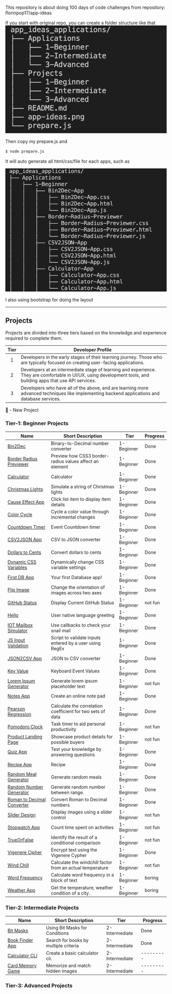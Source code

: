 This repository is about doing 100 days of code challenges from repository: florinpop17/app-ideas

If you start with original repo, you can create a folder structure like that
<img src="tree.png">

Then copy my prepare.js and

```sh
$ node prepare.js
```

It will auto generate all html/css/file for each apps, such as

<img src="bigtree.png">

I also using bootstrap for doing the layout 

----------------------------------------------------------------------------------
## Projects

Projects are divided into three tiers based on the knowledge and experience
required to complete them.

| Tier | Developer Profile                                                                                                                                                |
| :--: | ---------------------------------------------------------------------------------------------------------------------------------------------------------------- |
|  1   | Developers in the early stages of their learning journey. Those who are typically focused on creating user-facing applications.                                  |
|  2   | Developers at an intermediate stage of learning and experience. They are comfortable in UI/UX, using development tools, and building apps that use API services. |
|  3   | Developers who have all of the above, and are learning more advanced techniques like implementing backend applications and database services.                    |

🌟 - New Project

### Tier-1: Beginner Projects

| Name                                                                              | Short Description                                          | Tier       |Progress |
| --------------------------------------------------------------------------------- | ---------------------------------------------------------- | ---------- |---------|
| [Bin2Dec](./Projects/1-Beginner/Bin2Dec-App.md)                                   | Binary-to-Decimal number converter                         | 1-Beginner |Done     |
| [Border Radius Previewer](./Projects/1-Beginner/Border-Radius-Previewer.md)       | Preview how CSS3 border-radius values affect an element    | 1-Beginner |Done     |
| [Calculator](./Projects/1-Beginner/Calculator-App.md)                             | Calculator                                                 | 1-Beginner |Done     |
| [Christmas Lights](./Projects/1-Beginner/Christmas-Lights-App.md)                 | Simulate a string of Christmas lights                      | 1-Beginner |Done     | 
| [Cause Effect App](./Projects/1-Beginner/Cause-Effect-App.md)                     | Click list item to display item details                    | 1-Beginner |Done     |
| [Color Cycle](./Projects/1-Beginner/Color-Cycle-App.md)                           | Cycle a color value through incremental changes            | 1-Beginner |Done     |
| [Countdown Timer](./Projects/1-Beginner/Countdown-Timer-App.md)                   | Event Countdown timer                                      | 1-Beginner |Done     |
| [CSV2JSON App](./Projects/1-Beginner/CSV2JSON-App.md)                             | CSV to JSON converter                                      | 1-Beginner |Done     |
| [Dollars to Cents](./Projects/1-Beginner/Dollars-To-Cents-App.md)                 | Convert dollars to cents                                   | 1-Beginner |Done     |
| [Dynamic CSS Variables](./Projects/1-Beginner/Dynamic-CSSVar-app.md)              | Dynamically change CSS variable settings                   | 1-Beginner |Done     |
| [First DB App](./Projects/1-Beginner/First-DB-App.md)                             | Your first Database app!                                   | 1-Beginner |Done     |
| [Flip Image](./Projects/1-Beginner/Flip-Image-App.md)                             | Change the orientation of images across two axes           | 1-Beginner |Done     |
| [GitHub Status](./Projects/1-Beginner/GitHub-Status-App.md)                       | Display Current GitHub Status                              | 1-Beginner |not fun  |
| [Hello](./Projects/1-Beginner/Hello-App.md)                                       | User native language greeting                              | 1-Beginner |Done     |
| [IOT Mailbox Simulator](./Projects/1-Beginner/IOT-Mailbox-App.md)                 | Use callbacks to check your snail mail                     | 1-Beginner |Done     |
| [JS Input Validation](./Projects/1-Beginner/Javascript-Validation-With-Regex.md)  | Script to validate inputs entered by a user using RegEx    | 1-Beginner |Done     |
| [JSON2CSV App](./Projects/1-Beginner/JSON2CSV-App.md)                             | JSON to CSV converter                                      | 1-Beginner |Done     |
| [Key Value](./Projects/1-Beginner/Key-Value-App.md)                               | Keyboard Event Values                                      | 1-Beginner |Done     |
| [Lorem Ipsum Generator](./Projects/1-Beginner/Lorem-Ipsum-Generator.md)           | Generate lorem ipsum placeholder text                      | 1-Beginner |not fun  |
| [Notes App](./Projects/1-Beginner/Notes-App.md)                                   | Create an online note pad                                  | 1-Beginner |Done     |
| [Pearson Regression](./Projects/1-Beginner/Pearson-Regression-App.md)             | Calculate the correlation coefficient for two sets of data | 1-Beginner |Done     |
| [Pomodoro Clock](./Projects/1-Beginner/Pomodoro-Clock.md)                         | Task timer to aid personal productivity                    | 1-Beginner |not fun  |
| [Product Landing Page](./Projects/1-Beginner/Product-Landing-Page.md)             | Showcase product details for possible buyers               | 1-Beginner |not fun  |
| [Quiz App](./Projects/1-Beginner/Quiz-App.md)                                     | Test your knowledge by answering questions                 | 1-Beginner |Done     |
| [Recipe App](./Projects/1-Beginner/Recipe-App.md)                                 | Recipe                                                     | 1-Beginner |Done     |
| [Random Meal Generator](./Projects/1-Beginner/Random-Meal-Generator.md)           | Generate random meals                                      | 1-Beginner |Done     |
| [Random Number Generator](./Projects/1-Beginner/Random-Number-Generator.md)       | Generate random number between range.                      | 1-Beginner |Done     |
| [Roman to Decimal Converter](./Projects/1-Beginner/Roman-to-Decimal-Converter.md) | Convert Roman to Decimal numbers                           | 1-Beginner |Done     |
| [Slider Design](./Projects/1-Beginner/Slider-Design.md)                           | Display images using a slider control                      | 1-Beginner |not fun  |
| [Stopwatch App](./Projects/1-Beginner/Stopwatch-App.md)                           | Count time spent on activities                             | 1-Beginner |not fun  |
| [TrueOrFalse](./Projects/1-Beginner/True-or-False-App.md)                         | Identify the result of a conditional comparison            | 1-Beginner |not fun  |
| [Vigenere Cipher](./Projects/1-Beginner/Vigenere-Cipher.md)                       | Encrypt text using the Vigenere Cypher                     | 1-Beginner |Done     |
| [Wind Chill](./Projects/1-Beginner/Windchill-App.md)                              | Calculate the windchill factor from an actual temperature  | 1-Beginner |not fun  |
| [Word Frequency](./Projects/1-Beginner/Word-Frequency-App.md)                     | Calculate word frequency in a block of text                | 1-Beginner |boring   |
| [Weather App](./Projects/1-Beginner/Weather-App.md)                               | Get the temperature, weather condition of a city.          | 1-Beginner |boring   |

### Tier-2: Intermediate Projects

| Name                                                                              | Short Description                                  | Tier           |Progress |
| --------------------------------------------------------------------------------- | -------------------------------------------------- | -------------- |---------|
| [Bit Masks](./Projects/2-Intermediate/Bit-Masks-App.md)                           | Using Bit Masks for Conditions                     | 2-Intermediate |Done     |
| [Book Finder App](./Projects/2-Intermediate/Book-Finder-App.md)                   | Search for books by multiple criteria              | 2-Intermediate |Done     |
| [Calculator CLI](./Projects/2-Intermediate/Calculator-CLI.md)                     | Create a basic calculator cli.                     | 2-Intermediate |---------|
| [Card Memory Game](./Projects/2-Intermediate/Card-Memory-Game.md)                 | Memorize and match hidden images                   | 2-Intermediate |---------|

<!--
| [Charity Finder App](./Projects/2-Intermediate/Charity-Finder-App.md)             | Find a Global Charity to donate to                 | 2-Intermediate |---------|
| [Chrome Theme Extension](./Projects/2-Intermediate/Chrome-Theme-Extension.md)     | Build your own chrome theme extention.             | 2-Intermediate |---------|
| [Currency Converter](./Projects/2-Intermediate/Currency-Converter.md)             | Convert one currency to another.                   | 2-Intermediate |---------|
| [Drawing App](./Projects/2-Intermediate/Drawing-App.md)                           | Create digital artwork on the web                  | 2-Intermediate |---------|
| [Emoji Translator App](./Projects/2-Intermediate/Emoji-Translator-App.md)         | Translate sentences into Emoji                     | 2-Intermediate |---------|
| [Flashcards App](./Projects/2-Intermediate/FlashCards-App.md)                     | Review and test your knowledge through Flash Cards | 2-Intermediate |---------|
| [Flip Art App](./Projects/2-Intermediate/Flip-Art-App.md)                         | Animate a set of images                            | 2-Intermediate |---------|
| [Game Suggestion App](./Projects/2-Intermediate/Game-Suggestion-App.md)           | Create polls to decide what games to play          | 2-Intermediate |---------|
| [GitHub Profiles](./Projects/2-Intermediate/GitHub-Profiles.md)                   | A GitHub user search App                           | 2-Intermediate |---------|
| [HighStriker Game](./Projects/2-Intermediate/HighStriker-Game.md)                 | Highstriker strongman carnival game                | 2-Intermediate |---------|
| [Image Scanner](./Projects/2-Intermediate/Image-Scaner.md)                        | Image Scanner App                                  | 2-Intermediate |---------|
| [Markdown Previewer](./Projects/2-Intermediate/Markdown-Previewer.md)             | Preview text formatted in GitHub flavored markdown | 2-Intermediate |---------|
| [Markdown Table Generator](./Projects/2-Intermediate/Markdown-Table-Generator.md) | Convert a table into Markdown-formatted text       | 2-Intermediate |---------|
| [Math Editor](./Projects/2-Intermediate/math-editor.md)                           | A math editor for students to use                  | 2-Intermediate |---------|
| [Meme Generator App](./Projects/2-Intermediate/Meme-Generator-App.md)             | Create custom memes                                | 2-Intermediate |---------|
| [Name Generation using RNNs](./Projects/2-Intermediate/Name-Generator.md)         | Generate names using names dataset                 | 2-Intermediate |---------|
| [Password Generator](./Projects/2-Intermediate/Password-Generator.md)             | Generate random passwords                          | 2-Intermediate |---------|
| [Podcast Directory](./Projects/2-Intermediate/Podcast-Directory-App.md)           | Directory of favorite podcasts                     | 2-Intermediate |---------|
| [QR Code Badge Generator](./Projects/2-Intermediate/QRCode-Badge-App.md)          | Encode badge info in a QRcode                      | 2-Intermediate |---------|
| [Regular Expression Helper](./Projects/2-Intermediate/RegExp-Helper-App.md)       | Test Regular Expressions                           | 2-Intermediate |---------|
| [Sales Reciepts App](./Projects/2-Intermediate/Sales-DB-App.md)                   | Record Sales Receipts in a DB                      | 2-Intermediate |---------|
| [Simple Online Store](./Projects/2-Intermediate/Simple-Online-Store.md)           | Simple Online Store                                | 2-Intermediate |---------|
| [Sports Bracket Generator](./Projects/2-Intermediate/Sports-Bracket-Generator.md) | Generate a sports bracket diagram                  | 2-Intermediate |---------|
| [String Art](./Projects/2-Intermediate/String-Art.md)                             | An animation of moving, colored strings            | 2-Intermediate |---------|
| [This or That Game](./Projects/2-Intermediate/This-or-That-Game.md)               | This or That Game                                  | 2-Intermediate |---------|
| [Timezone Slackbot](./Projects/2-Intermediate/Timezone-Slackbot.md)               | Display Team Timezones                             | 2-Intermediate |---------|
| [To-Do App](./Projects/2-Intermediate/To-Do-App.md)                               | Manage personal to-do tasks                        | 2-Intermediate |---------|
| [Typing Practice](./Projects/2-Intermediate/Typing-Practice-App.md)               | Typing Practice                                    | 2-Intermediate |---------|
| [Voting App](./Projects/2-Intermediate/Voting-App.md)                             | Voting App                                         | 2-Intermediate |---------| -->

### Tier-3: Advanced Projects
<!-- 
| Name                                                                          | Short Description                                                   | Tier       |Progress |
| ----------------------------------------------------------------------------- | ------------------------------------------------------------------- | ---------- |---------|
| [Battleship Bot](./Projects/3-Advanced/Battleship-Bot.md)                     | Create a Discord bot that plays Battleship                          | 3-Advanced |---------|
| [Battleship Game Engine](./Projects/3-Advanced/Battleship-Game-Engine.md)     | Create a callable engine to play the Battleship game                | 3-Advanced |---------|
| [Boole Bots Game](./Projects/3-Advanced/Boole-Bot-Game.md)                    | Battling Bots driven by Boolean algebra                             | 3-Advanced |---------|
| [Calendar](./Projects/1-Beginner/Calendar-App.md)                             | Create your own Calendar                                            | 3-Advanced |---------|
| [Calorie Counter](./Projects/3-Advanced/Calorie-Counter-App.md)               | Calorie Counter Nutrition App                                       | 3-Advanced |---------|
| [Chat App](./Projects/3-Advanced/Chat-App.md)                                 | Real-time chat interface                                            | 3-Advanced |---------|
| [Contribution Tracker App](./Projects/3-Advanced/Contribution-Tracker-App.md) | Track funds donated to charity                                      | 3-Advanced |---------|
| [Elevator](./Projects/3-Advanced/Elevator-App.md)                             | Elevator simulator                                                  | 3-Advanced |---------|
| [Fast Food Simulator](./Projects/3-Advanced/FastFood-App.md)                  | Fast Food Restaurant Simulator                                      | 3-Advanced |---------|
| [Instagram Clone](./Projects/3-Advanced/Instagram-Clone-App.md)               | A clone of Facebook's Instagram app                                 | 3-Advanced |---------|
| [GitHub Timeline](./Projects/3-Advanced/GitHub-Timeline-App.md)               | Generate a timeline of a users GitHub Repos                         | 3-Advanced |---------|
| [Kudos Slackbot](./Projects/3-Advanced/Kudos-Slackbot.md)                     | Give recognition to a deserving peer                                | 3-Advanced |---------|
| [Movie App](./Projects/3-Advanced/Movie-App.md)                               | Browse, Find Ratings, Check Actors and Find you next movie to watch | 3-Advanced |---------|
| [MyPodcast Library](./Projects/3-Advanced/MyPodcast-Library-app.md)           | Create a library of favorite podcasts                               | 3-Advanced |---------|
| [NASA Exoplanet Query](./Projects/3-Advanced/NASA-Exoplanet-Query.md)         | Query NASA's Exoplanet Archive                                      | 3-Advanced |---------|
| [Shell Game](./Projects/3-Advanced/Shell-Game.md)                             | Animated shell game                                                 | 3-Advanced |---------|
| [Shuffle Deck](./Projects/3-Advanced/Shuffle-Deck-App.md)                     | Evaluate different algorithms for shuffling a card deck             | 3-Advanced |---------|
| [Slack Archiver](./Projects/3-Advanced/Slack-Archiver.md)                     | Archive Slack Messages                                              | 3-Advanced |---------|
| [Spell-It App](./Projects/3-Advanced/SpellIt-App.md)                          | A twist on the classic Speak N Spell game                           | 3-Advanced |---------|
| [Survey App](./Projects/3-Advanced/Survey-App.md)                             | Define, conduct, and view a survey                                  | 3-Advanced |---------|
 -->
